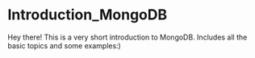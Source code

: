 # Introduction_MongoDB
Hey there! This is a very short introduction to MongoDB. Includes all the basic topics and some examples:)
